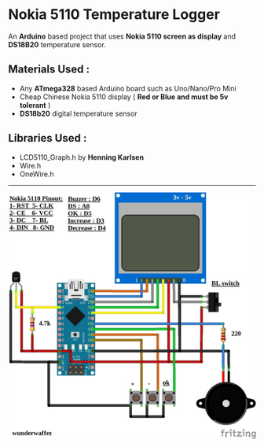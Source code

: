 # Nokia 5110 Temperature Logger
An **Arduino** based project that uses **Nokia 5110 screen as display** and **DS18B20** temperature sensor.

## Materials Used :
- Any **ATmega328** based Arduino board such as Uno/Nano/Pro Mini
- Cheap Chinese Nokia 5110 display ( **Red or Blue and must be 5v tolerant** )
- **DS18b20** digital temperature sensor

## Libraries Used :
- LCD5110_Graph.h by **Henning Karlsen**
- Wire.h
- OneWire.h
---
![Fritzing Schematic](connections.jpg)


